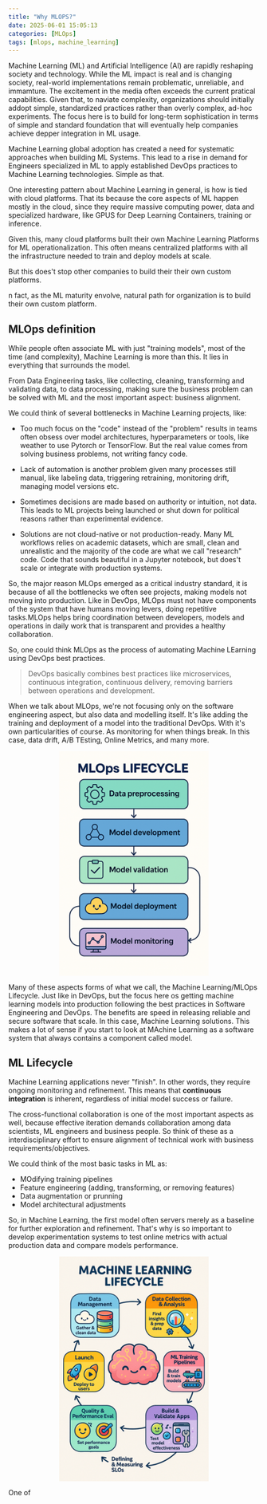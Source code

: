 ```yaml
---
title: "Why MLOPS?"
date: 2025-06-01 15:05:13
categories: [MLOps]
tags: [mlops, machine_learning]
---
```


Machine Learning (ML) and Artificial Intelligence (AI) are rapidly reshaping society and technology. While the ML impact is real and is changing society, real-world implementations remain problematic, unreliable, and immamture. The excitement in the media often exceeds the current pratical capabilities. Given that, to naviate complexity, organizations should initially addopt simple, standardized practices rather than overly complex, ad-hoc experiments. The focus here is to build for long-term sophistication in terms of simple and standard foundation that will eventually help companies achieve depper integration in ML usage. 

Machine Learning global adoption has created a need for systematic approaches when building ML Systems. This lead to a rise in demand for Engineers specialized in ML to apply established DevOps practices to Machine Learning technologies. Simple as that.

One interesting pattern about Machine Learning in general, is how is tied with cloud platforms. That its because the core aspects of ML happen mostly in the cloud, since they require massive computing power, data and specialized hardware, like GPUS for Deep Learning Containers, training or inference.

Given this, many cloud platforms built their own Machine Learning Platforms for ML operationalization. This often means centralized platforms with all the infrastructure needed to train and deploy models at scale.

But this does't stop other companies to build their their own custom platforms. 

n fact, as the ML maturity envolve, natural path for organization is to build their own custom platform.

## MLOps definition

While people often associate ML with just "training models", most of the time (and complexity), Machine Learning is more than this. It lies in everything that surrounds the model.

From Data Engineering tasks, like collecting, cleaning, transforming and validating data, to data processing, making sure the business problem can be solved with ML and the most important aspect: business alignment.

We could think of several bottlenecks in Machine Learning projects, like:

- Too much focus on the "code" instead of the "problem" results in teams often obsess over model architectures, hyperparameters or tools, like weather to use Pytorch or TensorFlow. But the real value comes from solving business problems, not writing fancy code.

- Lack of automation is another problem given many processes still manual, like labeling data, triggering retraining, monitoring drift, managing model versions etc.

- Sometimes decisions are made based on authority or intuition, not data. This leads to ML projects being launched or shut down for political reasons rather than experimental evidence.

- Solutions are not cloud-native or not production-ready. Many ML workflows relies on academic datasets, which are small, clean and unrealistic and the majority of the code are what we call "research" code. Code that sounds beautiful in a Jupyter notebook, but does't scale or integrate with production systems.

So, the major reason MLOps emerged as a critical industry standard, it is because of all the bottlenecks we often see projects, making models not moving into production. Like in DevOps, MLOps must not have components of the system that have humans moving levers, doing repetitive tasks.MLOps helps bring coordination between developers, models and operations in daily work that is transparent and provides a healthy collaboration.

So, one could think MLOps as the process of automating Machine LEarning using DevOps best practices. 

> DevOps basically combines best practices like microservices, continuous integration, continuous delivery, removing barriers between operations and development.

When we talk about MLOps, we're not focusing only on the software engineering aspect, but also data and modelling itself. It's like adding the training and deployment of a model into the traditional DevOps. With it's own particularities of course. As monitoring for when things break. In this case, data drift, A/B TEsting, Online Metrics, and many more.

<p>
  <img src="/assets/images/2025-06-01-why-mlops-matter/mlops_lifecycle.png" width="300px" alt="MLOps Lifecycle" style="display: block; margin: 0 auto;" />
</p>

Many of these aspects forms of what we call, the Machine Learning/MLOps Lifecycle. Just like in DevOps, but the focus here os getting machine learning models into production following the best practices in Software Engineering and DevOps. The benefits are speed in releasing reliable and secure software that scale. In this case, Machine Learning solutions. This makes a lot of sense if you start to look at MAchine Learning as a software system that always contains a component called model.

## ML Lifecycle

Machine Learning applications never "finish". In other words, they require ongoing monitoring and refinement. This means that **continuous integration** is inherent, regardless of initial model success or failure.

The cross-functional collaboration is one of the most important aspects as well, because effective iteration demands collaboration among data scientists, ML engineers and business people. So think of these as a interdisciplinary effort to ensure alignment of technical work with business requirements/objectives.

We could think of the most basic tasks in ML as:

- MOdifying training pipelines
- Feature engineering (adding, transforming, or removing features)
- Data augmentation or prunning
- Model architectural adjustments

So, in Machine Learning, the first model often servers merely as a baseline for further exploration and refinement. That's why is so important to develop experimentation systems to test online metrics with actual production data and compare models performance.

<p>
  <img src="/assets/images/2025-06-01-why-mlops-matter/ml_lifecycle.png" width="300px" alt="MLOps Lifecycle" style="display: block; margin: 0 auto;" />
</p>

One of 